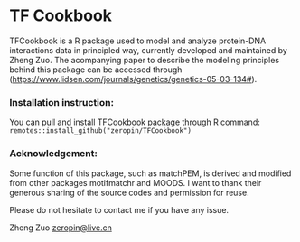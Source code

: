 # TF Cookbook
TFCookbook is a R package used to model and analyze protein-DNA interactions data in principled way, currently developed and maintained by Zheng Zuo. The acompanying paper to describe the modeling principles behind this package can be accessed through (https://www.lidsen.com/journals/genetics/genetics-05-03-134#).

### Installation instruction:
You can pull and install TFCookbook package through R command: 
`remotes::install_github("zeropin/TFCookbook")`

### Acknowledgement:
Some function of this package, such as matchPEM, is derived and modified from other packages motifmatchr and MOODS. I want to thank their generous sharing of the source codes and permission for reuse.

Please do not hesitate to contact me if you have any issue.

Zheng Zuo
zeropin@live.cn

